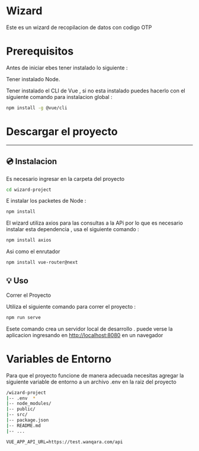 # Wizard 
Este es un wizard de recopilacion de datos con codigo OTP 


# Prerequisitos
Antes de iniciar ebes tener instalado lo siguiente :

Tener instalado Node.



Tener instalado el CLI de Vue , si no esta instalado puedes hacerlo con el siguiente comando para instalacion global :
```bash
npm install -g @vue/cli
```
# Descargar el proyecto

----------


## 💿 Instalacion
Es necesario ingresar en la carpeta del proyecto 
```bash
cd wizard-project
```
E instalar los packetes de Node :

```bash
npm install
```
El wizard utiliza axios para las consultas a la APi por lo que es necesario instalar esta dependencia , usa el siguiente comando :

```bash
npm install axios
```
Asi como el enrutador 

```bash
npm install vue-router@next
```
## 💡 Uso

Correr el Proyecto

Utiliza el siguiente comando para correr el proyecto :

```bash
npm run serve
```

Esete comando crea un servidor local de desarrollo . puede verse la aplicacion ingresando en [http://localhost:8080](http://localhost:8080)  en un navegador


# Variables de Entorno

Para que el proyecto funcione de manera adecuada necesitas agregar la siguiente variable de entorno a un archivo .env en la raiz del proyecto 

```bash
/wizard-project
|-- .env  *
|-- node_modules/
|-- public/
|-- src/
|-- package.json
|-- README.md
|-- ...
```
`VUE_APP_API_URL=https://test.wanqara.com/api`  


